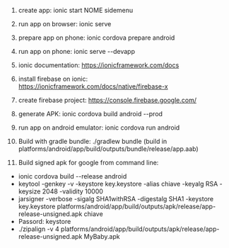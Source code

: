 1. create app: ionic start NOME sidemenu

2. run app on browser: ionic serve

3. prepare app on phone: ionic cordova prepare android

4. run app on phone: ionic serve --devapp

5. ionic documentation: https://ionicframework.com/docs

6. install firebase on ionic: https://ionicframework.com/docs/native/firebase-x

7. create firebase project: https://console.firebase.google.com/

8. generate APK: ionic cordova build android --prod

9. run app on android emulator: ionic cordova run android

10. Build with gradle bundle: ./gradlew bundle (build in platforms/android/app/build/outputs/bundle/release/app.aab)

11. Build signed apk for google from command line:
 - ionic cordova build --release android
 - keytool -genkey -v -keystore key.keystore -alias chiave -keyalg RSA -keysize 2048 -validity 10000
 - jarsigner -verbose -sigalg SHA1withRSA -digestalg SHA1 -keystore key.keystore platforms/android/app/build/outputs/apk/release/app-release-unsigned.apk chiave
 - Passord: keystore
 - ./zipalign -v 4 platforms/android/app/build/outputs/apk/release/app-release-unsigned.apk MyBaby.apk